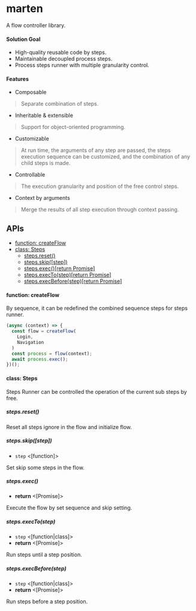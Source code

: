 # marten
A flow controller library.

#### Solution Goal

* High-quality reusable code by steps.
* Maintainable decoupled process steps.
* Process steps runner with multiple granularity control.

#### Features
* Composable
>Separate combination of steps.
* Inheritable & extensible
>Support for object-oriented programming. 
* Customizable
>At run time, the arguments of any step are passed, the steps execution sequence can be customized, and the combination of any child steps is made.
* Controllable
>The execution granularity and position of the free control steps.
* Context by arguments
>Merge the results of all step execution through context passing.

## APIs
- [function: createFlow](#function-createflow)
- [class: Steps](#class-steps)
  * [steps.reset()](#stepsreset)
  * [steps.skip([step])](#stepsskipstep)
  * [steps.exec()[return Promise]](#stepsexec)
  * [steps.execTo(step)[return Promise]](#stepsexectostep)
  * [steps.execBefore(step)[return Promise]](#stepsexecbeforestep)

#### function: createFlow
By sequence, it can be redefined the combined sequence steps for steps runner.

```javascript
(async (context) => {
  const flow = createFlow(
    Login,
    Navigation
  )
  const process = flow(context);
  await process.exec();
})();
```

#### class: Steps
Steps Runner can be controlled the operation of the current sub steps by free.

##### steps.reset()

Reset all steps ignore in the flow and initialize flow.

##### steps.skip([step])
- `step` <[function]>

Set skip some steps in the flow.

##### steps.exec()
- **return** <[Promise]>

Execute the flow by set sequence and skip setting.

##### steps.execTo(step)
- `step` <[function|class]>
- **return** <[Promise]>

Run steps until a step position.

##### steps.execBefore(step)
- `step` <[function|class]>
- **return** <[Promise]>

Run steps before a step position.
